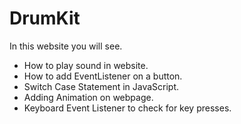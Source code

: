 # DrumKit
In this website you will see.
* How to play sound in website.
* How to add EventListener on a button.
* Switch Case Statement in JavaScript.
* Adding Animation on webpage.
* Keyboard Event Listener to check for key presses.
